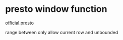 
# presto window function 
[official presto ](https://prestodb.io/docs/current/functions/window.html ":)")

range between only allow current row  and unbounded
